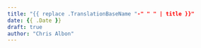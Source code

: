 ```yaml
---
title: "{{ replace .TranslationBaseName "-" " " | title }}"
date: {{ .Date }}
draft: true
author: "Chris Albon"
---
```


